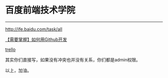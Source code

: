 # 百度前端技术学院
---
http://ife.baidu.com/task/all

[【需要掌握】如何用Github开发](https://github.com/ife-baidu-excited/ife-baidu-exceted-stage1/wiki/%E3%80%90%E9%9C%80%E8%A6%81%E6%8E%8C%E6%8F%A1%E3%80%91%E5%A6%82%E4%BD%95%E7%94%A8Github%E5%BC%80%E5%8F%91)

[trello](https://trello.com/b/mMXIH6wa/todolist)

其实你们直接写，如果没有冲突也并没有关系，你们都是admin权限。

以上，加油。